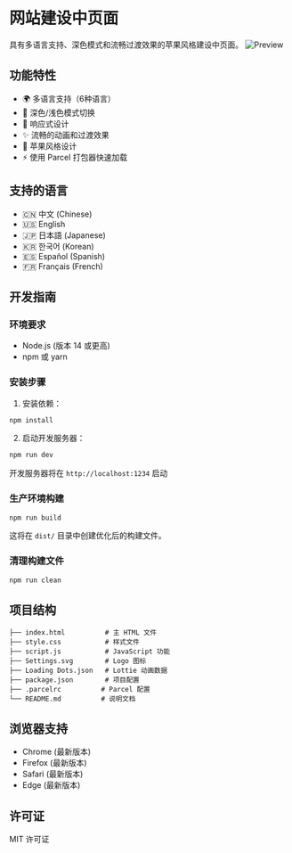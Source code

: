 # 网站建设中页面

具有多语言支持、深色模式和流畅过渡效果的苹果风格建设中页面。
![Preview](https://cdn.jsdelivr.net/gh/hwangzhun/Apple-style-Website-under-construction-page@main/Preview.gif)

## 功能特性

- 🌍 多语言支持（6种语言）
- 🌙 深色/浅色模式切换
- 📱 响应式设计
- ✨ 流畅的动画和过渡效果
- 🎨 苹果风格设计
- ⚡ 使用 Parcel 打包器快速加载

## 支持的语言

- 🇨🇳 中文 (Chinese)
- 🇺🇸 English
- 🇯🇵 日本語 (Japanese)
- 🇰🇷 한국어 (Korean)
- 🇪🇸 Español (Spanish)
- 🇫🇷 Français (French)

## 开发指南

### 环境要求

- Node.js (版本 14 或更高)
- npm 或 yarn

### 安装步骤

1. 安装依赖：
```bash
npm install
```

2. 启动开发服务器：
```bash
npm run dev
```

开发服务器将在 `http://localhost:1234` 启动

### 生产环境构建

```bash
npm run build
```

这将在 `dist/` 目录中创建优化后的构建文件。

### 清理构建文件

```bash
npm run clean
```

## 项目结构

```
├── index.html          # 主 HTML 文件
├── style.css           # 样式文件
├── script.js           # JavaScript 功能
├── Settings.svg        # Logo 图标
├── Loading Dots.json   # Lottie 动画数据
├── package.json        # 项目配置
├── .parcelrc          # Parcel 配置
└── README.md          # 说明文档
```

## 浏览器支持

- Chrome (最新版本)
- Firefox (最新版本)
- Safari (最新版本)
- Edge (最新版本)

## 许可证

MIT 许可证

